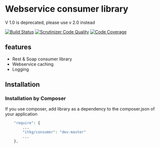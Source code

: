 Webservice consumer library
===========================

V 1.0 is deprecated, please use v 2.0 instead

[![Build Status](https://travis-ci.org/itkg/consumer.png?branch=1.0)](https://travis-ci.org/itkg/consumer)
[![Scrutinizer Code Quality](https://scrutinizer-ci.com/g/itkg/consumer/badges/quality-score.png?b=1.0)](https://scrutinizer-ci.com/g/itkg/consumer/?branch=1.0)
[![Code Coverage](https://scrutinizer-ci.com/g/itkg/consumer/badges/coverage.png?b=1.0)](https://scrutinizer-ci.com/g/itkg/consumer/?branch=1.0)

## features
* Rest & Soap consumer library
* Webservice caching
* Logging

## Installation

### Installation by Composer

If you use composer, add library as a dependency to the composer.json of your application

```php
    "require": {
        ...
        "itkg/consumer": "dev-master"
        ...
    },

```
